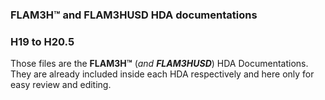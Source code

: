### FLAM3H™ and FLAM3HUSD HDA documentations ###
### H19 to H20.5 ###

Those files are the **FLAM3H™** (_and **FLAM3HUSD**_) HDA Documentations.</br>
They are already included inside each HDA respectively and here only for easy review and editing.